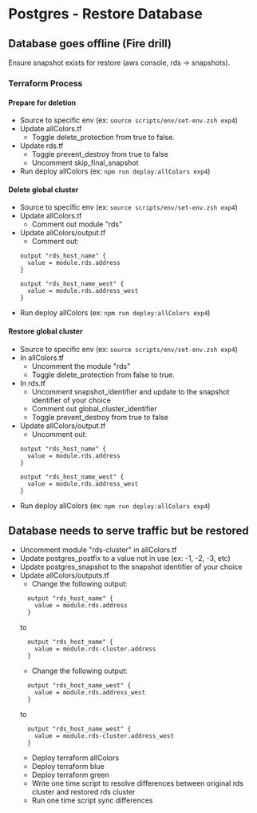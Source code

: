# Postgres - Restore Database

## Database goes offline (Fire drill)

Ensure snapshot exists for restore (aws console, rds -> snapshots).

### Terraform Process

#### Prepare for deletion
- Source to specific env (ex: `source scripts/env/set-env.zsh exp4`)
- Update allColors.tf
  - Toggle delete_protection from true to false.
- Update rds.tf
  - Toggle prevent_destroy from true to false
  - Uncomment skip_final_snapshot
- Run deploy allColors (ex: `npm run deploy:allColors exp4`)

#### Delete global cluster
- Source to specific env (ex: `source scripts/env/set-env.zsh exp4`)
- Update allColors.tf
  - Comment out module "rds"
- Update allColors/output.tf
  - Comment out:
  ```
  output "rds_host_name" {
    value = module.rds.address
  }

  output "rds_host_name_west" {
    value = module.rds.address_west
  }
  ```
- Run deploy allColors (ex: `npm run deploy:allColors exp4`)

#### Restore global cluster
- Source to specific env (ex: `source scripts/env/set-env.zsh exp4`)
- In allColors.tf 
  - Uncomment the module "rds" 
  - Toggle delete_protection from false to true. 
- In rds.tf
  - Uncomment snapshot_identifier and update to the snapshot identifier of your choice
  - Comment out global_cluster_identifier
  - Toggle prevent_destroy from true to false
- Update allColors/output.tf
  - Uncomment out:
  ```
  output "rds_host_name" {
    value = module.rds.address
  }

  output "rds_host_name_west" {
    value = module.rds.address_west
  }
  ```
- Run deploy allColors (ex: `npm run deploy:allColors exp4`)



## Database needs to serve traffic but be restored

- Uncomment module "rds-cluster" in allColors.tf
- Update postgres_postfix to a value not in use (ex: -1, -2, -3, etc)
- Update postgres_snapshot to the snapshot identifier of your choice
- Update allColors/outputs.tf
  - Change the following output:
  ```
    output "rds_host_name" {
      value = module.rds.address
    }
  ```
    to
  ```
    output "rds_host_name" {
      value = module.rds-cluster.address
    }
  ```
  - Change the following output:
  ```
    output "rds_host_name_west" {
      value = module.rds.address_west
    }
  ```
    to
  ```
    output "rds_host_name_west" {
      value = module.rds-cluster.address_west
    }
  ```
  - Deploy terraform allColors
  - Deploy terraform blue
  - Deploy terraform green
  - Write one time script to resolve differences between original rds cluster and restored rds cluster
  - Run one time script sync differences
